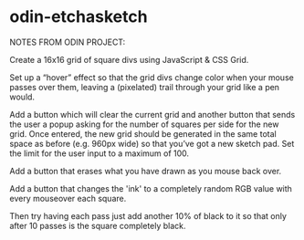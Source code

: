 # odin-etchasketch
NOTES FROM ODIN PROJECT:

Create a 16x16 grid of square divs using JavaScript & CSS Grid.

Set up a “hover” effect so that the grid divs change color when your mouse passes over them, leaving a (pixelated) trail through your grid like a pen would.

Add a button which will clear the current grid and another button that sends the user a popup asking for the number of squares per side for the new grid. Once entered, the new grid should be generated in the same total space as before (e.g. 960px wide) so that you’ve got a new sketch pad. Set the limit for the user input to a maximum of 100. 

Add a button that erases what you have drawn as you mouse back over.

Add a button that changes the 'ink' to a completely random RGB value with every mouseover each square. 

Then try having each pass just add another 10% of black to it so that only after 10 passes is the square completely black.